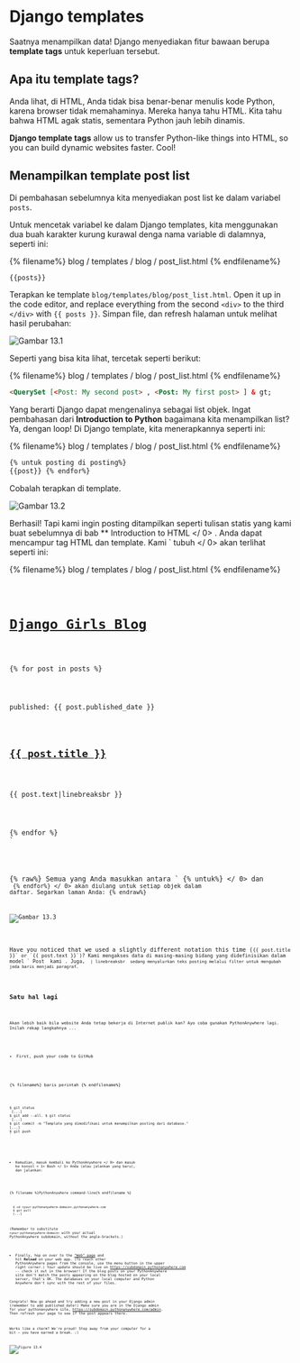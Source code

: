 # Django templates

Saatnya menampilkan data! Django menyediakan fitur bawaan berupa **template tags** untuk keperluan tersebut.

## Apa itu template tags?

Anda lihat, di HTML, Anda tidak bisa benar-benar menulis kode Python, karena browser tidak memahaminya. Mereka hanya tahu HTML. Kita tahu bahwa HTML agak statis, sementara Python jauh lebih dinamis.

**Django template tags** allow us to transfer Python-like things into HTML, so you can build dynamic websites faster. Cool!

## Menampilkan template post list

Di pembahasan sebelumnya kita menyediakan post list ke dalam variabel `posts`.

Untuk mencetak variabel ke dalam Django templates, kita menggunakan dua buah karakter kurung kurawal denga nama variable di dalamnya, seperti ini:

{% filename%} blog / templates / blog / post_list.html {% endfilename%}

```html
{{posts}}
```

Terapkan ke template `blog/templates/blog/post_list.html`. Open it up in the code editor, and replace everything from the second `<div>` to the third `</div>` with `{{ posts }}`. Simpan file, dan refresh halaman untuk melihat hasil perubahan:

![Gambar 13.1](images/step1.png)

Seperti yang bisa kita lihat, tercetak seperti berikut:

{% filename%} blog / templates / blog / post_list.html {% endfilename%}

```html
<QuerySet [<Post: My second post> , <Post: My first post> ] & gt;
```

Yang berarti Django dapat mengenalinya sebagai list objek. Ingat pembahasan dari **Introduction to Python** bagaimana kita menampilkan list? Ya, dengan loop! Di Django template, kita menerapkannya seperti ini:

{% filename%} blog / templates / blog / post_list.html {% endfilename%}

```html
{% untuk posting di posting%} 
{{post}} {% endfor%}

```

Cobalah terapkan di template.

![Gambar 13.2](images/step2.png)

Berhasil! Tapi kami ingin posting ditampilkan seperti tulisan statis yang kami buat sebelumnya di bab ** Introduction to HTML </ 0> . Anda dapat mencampur tag HTML dan template. Kami ` tubuh </ 0> akan terlihat seperti ini:</p>

<p>{% filename%} blog / templates / blog / post_list.html {% endfilename%}</p>

<pre><code class="html"><div>
    <h1><a href="/">Django Girls Blog</a></h1>
</div>

{% for post in posts %}
    <div>
        <p>published: {{ post.published_date }}</p>
        <h2><a href="">{{ post.title }}</a></h2>
        <p>{{ post.text|linebreaksbr }}</p>
    </div>
{% endfor %}
`</pre> 

{% raw%} Semua yang Anda masukkan antara ` {% untuk%} </ 0> dan <code> {% endfor%} </ 0> akan diulang untuk setiap objek dalam daftar. Segarkan laman Anda: {% endraw%}</p>

<p><img src="images/step3.png" alt="Gambar 13.3" /></p>

<p>Have you noticed that we used a slightly different notation this time (<code>{{ post.title }}` or `{{ post.text }}`)? Kami mengakses data di masing-masing bidang yang didefinisikan dalam model ` Post </ 0> kami . Juga, <code> | linebreaksbr </ 0> sedang menyalurkan teks posting melalui filter untuk mengubah jeda baris menjadi paragraf.</p>

<h2>Satu hal lagi</h2>

<p>Akan lebih baik bila website Anda tetap bekerja di Internet publik kan? Ayo coba gunakan PythonAnywhere lagi. Inilah rekap langkahnya ...</p>

<ul>
<li>First, push your code to GitHub</li>
</ul>

<p>{% filename%} baris perintah {% endfilename%}</p>

<pre><code>$ git status
 [...] 
$ git add --all. $ git status
 [...] 
$ git commit -m "Template yang dimodifikasi untuk menampilkan posting dari database."
[...] 
$ git push
`</pre> 

* Kemudian, masuk kembali ke  PythonAnywhere </ 0> dan masuk ke konsol < 1> Bash </ 1> Anda (atau jalankan yang baru), dan jalankan:</li> </ul> 
    
    {% filename %}PythonAnywhere command-line{% endfilename %}
    
        $ cd <your-pythonanywhere-domain>.pythonanywhere.com
        $ git pull
        [...]
        
    
    (Remember to substitute `<your-pythonanywhere-domain>` with your actual PythonAnywhere subdomain, without the angle-brackets.)
    
    * Finally, hop on over to the ["Web" page](https://www.pythonanywhere.com/web_app_setup/) and hit **Reload** on your web app. (To reach other PythonAnywhere pages from the console, use the menu button in the upper right corner.) Your update should be live on https://subdomain.pythonanywhere.com -- check it out in the browser! If the blog posts on your PythonAnywhere site don't match the posts appearing on the blog hosted on your local server, that's OK. The databases on your local computer and Python Anywhere don't sync with the rest of your files.
    
    Congrats! Now go ahead and try adding a new post in your Django admin (remember to add published_date!) Make sure you are in the Django admin for your pythonanywhere site, https://subdomain.pythonanywhere.com/admin. Then refresh your page to see if the post appears there.
    
    Works like a charm? We're proud! Step away from your computer for a bit – you have earned a break. :)
    
    ![Figure 13.4](images/donut.png)
